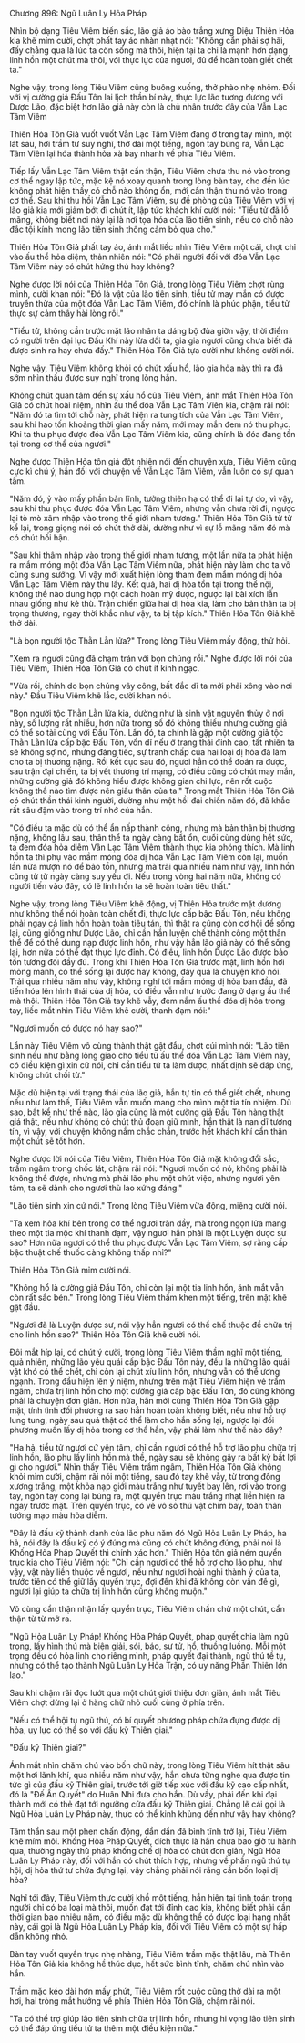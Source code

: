 




Chương 896: Ngũ Luân Ly Hỏa Pháp




Nhìn bộ dạng Tiêu Viêm biến sắc, lão giả áo bào trắng xưng Diệu Thiên Hỏa kia khẽ mỉm cười, chợt phất tay áo nhàn nhạt nói: "Không cần phải sợ hãi, đấy chẳng qua là lúc ta còn sống mà thôi, hiện tại ta chỉ là mạnh hơn dạng linh hồn một chút mà thôi, với thực lực của ngươi, đủ để hoàn toàn giết chết ta."

Nghe vậy, trong lòng Tiêu Viêm cũng buông xuống, thở phào nhẹ nhõm. Đối với vị cường giả Đấu Tôn lai lịch thần bí này, thực lực lão tương đương với Dược Lão, đặc biệt hơn lão giả này còn là chủ nhân trước đây của Vẫn Lạc Tâm Viêm

Thiên Hỏa Tôn Giả vuốt vuốt Vẫn Lạc Tâm Viêm đang ở trong tay mình, một lát sau, hơi trầm tư suy nghĩ, thở dài một tiếng, ngón tay búng ra, Vẫn Lạc Tâm Viên lại hóa thành hỏa xà bay nhanh về phía Tiêu Viêm.

Tiếp lấy Vẫn Lạc Tâm Viêm thật cẩn thận, Tiêu Viêm chưa thu nó vào trong cơ thể ngay lập tức, mặc kệ nó xoay quanh trong lòng bàn tay, cho đến lúc không phát hiện thấy có chỗ nào không ổn, mới cẩn thận thu nó vào trong cơ thể. Sau khi thu hồi Vẫn Lạc Tâm Viêm, sự đề phòng của Tiêu Viêm với vị lão giả kia mới giảm bớt đi chút ít, lập tức khách khí cười nói: "Tiểu tử đã lỗ mãng, không biết nơi này lại là nơi tọa hóa của lão tiên sinh, nếu có chỗ nào đắc tội kính mong lão tiên sinh thông cảm bỏ qua cho."

Thiên Hỏa Tôn Giả phất tay áo, ánh mắt liếc nhìn Tiêu Viêm một cái, chợt chỉ vào ấu thể hỏa diệm, thản nhiên nói: "Có phải người đối với đóa Vẫn Lạc Tâm Viêm này có chút hứng thú hay không?

Nghe được lời nói của Thiên Hỏa Tôn Giả, trong lòng Tiêu Viêm chợt rùng mình, cười khan nói: "Đó là vật của lão tiên sinh, tiểu tử may mắn có được truyền thừa của một đóa Vẫn Lạc Tâm Viêm, đó chính là phúc phận, tiểu tử thực sự cảm thấy hài lòng rồi."

"Tiểu tử, không cần trước mặt lão nhân ta dáng bộ đùa giỡn vậy, thời điểm có người trên đại lục Đấu Khí này lừa dối ta, gia gia ngươi cũng chưa biết đã được sinh ra hay chưa đấy." Thiên Hỏa Tôn Giả tựa cười như không cười nói.

Nghe vậy, Tiêu Viêm không khỏi có chút xấu hổ, lão gia hỏa này thì ra đã sớm nhìn thấu được suy nghĩ trong lòng hắn.

Không chút quan tâm đến sự xấu hổ của Tiêu Viêm, ánh mắt Thiên Hỏa Tôn Giả có chút hoài niệm, nhìn ấu thể đóa Vẫn Lạc Tâm Viên kia, chậm rãi nói: "Năm đó ta tìm tới chỗ này, phát hiện ra tung tích của Vẫn Lạc Tâm Viêm, sau khi hao tốn khoảng thời gian mấy năm, mới may mắn đem nó thu phục. Khi ta thu phục được đóa Vẫn Lạc Tâm Viêm kia, cũng chính là đóa đang tồn tại trong cơ thể của ngươi."

Nghe được Thiên Hỏa tôn giả đột nhiên nói đến chuyện xưa, Tiêu Viêm cũng cực kì chú ý, hắn đối với chuyện về Vẫn Lạc Tâm Viêm, vẫn luôn có sự quan tâm.

"Năm đó, ỷ vào mấy phần bản lĩnh, tưởng thiên hạ có thể đi lại tự do, vì vậy, sau khi thu phục được đóa Vẫn Lạc Tâm Viêm, nhưng vẫn chưa rời đi, ngược lại tò mò xâm nhập vào trong thế giới nham tương." Thiên Hỏa Tôn Giả từ từ kể lại, trong giọng nói có chút thở dài, dường như vì sự lỗ mãng năm đó mà có chút hối hận.

"Sau khi thâm nhập vào trong thế giới nham tương, một lần nữa ta phát hiện ra mầm móng một đóa Vẫn Lạc Tâm Viêm nữa, phát hiện này làm cho ta vô cùng sung sướng. Vì vậy mới xuất hiện lòng tham đem mầm móng dị hỏa Vẫn Lạc Tâm Viêm này thu lấy. Kết quả, hai dị hỏa tồn tại trong thể nội, không thể nào dung hợp một cách hoàn mỹ được, ngược lại bài xích lẫn nhau giống như kẻ thù. Trận chiến giữa hai dị hỏa kia, làm cho bản thân ta bị trọng thương, ngay thời khắc như vậy, ta bị tập kích." Thiên Hỏa Tôn Giả khẽ thở dài.

"Là bọn người tộc Thằn Lằn lửa?" Trong lòng Tiêu Viêm mấy động, thử hỏi.

"Xem ra ngươi cũng đã chạm trán với bọn chúng rồi." Nghe được lời nói của Tiêu Viêm, Thiên Hỏa Tôn Giả có chút ít kinh ngạc.

"Vừa rồi, chính do bọn chúng vây công, bất đắc dĩ ta mới phải xông vào nơi này." Đầu Tiêu Viêm khẽ lắc, cười khan nói.

"Bọn người tộc Thằn Lằn lửa kia, dường như là sinh vật nguyên thủy ở nơi này, số lượng rất nhiều, hơn nữa trong số đó không thiếu nhưng cường giả có thể so tài cùng với Đấu Tôn. Lần đó, ta chính là gặp một cường giả tộc Thằn Lằn lửa cấp bậc Đấu Tôn, vốn dĩ nếu ở trang thái đỉnh cao, tất nhiên ta sẽ không sợ nó, nhưng đáng tiếc, sự tranh chấp của hai loại dị hỏa đã làm cho ta bị thương nặng. Rồi kết cục sau đó, ngươi hẳn có thể đoán ra được, sau trận đại chiến, ta bị vết thương trí mạng, có điều cũng có chút may mắn, những cường giả đó không hiểu được không gian chi lực, nên rốt cuộc không thể nào tìm được nên giấu thân của ta." Trong mắt Thiên Hỏa Tôn Giả có chút thần thái kinh người, dường như một hồi đại chiến năm đó, đã khắc rất sâu đậm vào trong trí nhớ của hắn.

"Có điều ta mặc dù có thể ẩn nấp thành công, nhưng mà bản thân bị thương nặng, không lâu sau, thân thể ta ngày càng bất ổn, cuối cùng dùng hết sức, ta đem đóa hỏa diễm Vẫn Lạc Tâm Viêm thành thục kia phóng thích. Mà linh hồn ta thì phụ vào mầm móng đóa dị hỏa Vẫn Lạc Tâm Viêm còn lại, muốn lần nữa mượn nó để bảo tồn, nhưng mà trải qua nhiều năm như vậy, linh hồn cũng từ từ ngày càng suy yếu đi. Nếu trong vòng hai năm nữa, không có người tiến vào đây, có lẽ linh hồn ta sẽ hoàn toàn tiêu thất."

Nghe vậy, trong lòng Tiêu Viêm khẽ động, vị Thiên Hỏa trước mặt dường như không thể nói hoàn toàn chết đi, thực lực cấp bậc Đấu Tôn, nếu không phải ngay cả linh hồn hoàn toàn tiêu tán, thì thật ra cũng còn cơ hội để sống lại, cũng giống như Dược Lão, chỉ cần hắn luyện chế thành công một thân thể để có thể dung nạp được linh hồn, như vậy hẳn lão giả này có thể sống lại, hơn nữa có thể đạt thực lực đỉnh. Có điều, linh hồn Dược Lão được bảo tồn tương đối đầy đủ. Trong khi Thiên Hỏa Tôn Giả trước mặt, linh hồn hơi mỏng manh, có thể sống lại được hay không, đây quả là chuyện khó nói. Trải qua nhiều năm như vậy, không nghĩ tới mầm móng dị hỏa ban đầu, đã tiến hóa lên hình thái của dị hỏa, có điều vẫn như trước đang ở dạng ấu thể mà thôi. Thiên Hỏa Tôn Giả tay khẽ vẫy, đem nắm ấu thể đóa dị hỏa trong tay, liếc mắt nhìn Tiêu Viêm khẽ cười, thanh đạm nói:"

"Ngươi muốn có được nó hay sao?"

Lần này Tiêu Viêm vô cùng thành thật gật đầu, chợt cúi mình nói: "Lão tiên sinh nếu như bằng lòng giao cho tiểu tử ấu thể đóa Vẫn Lạc Tâm Viêm này, có điều kiện gì xin cứ nói, chỉ cần tiểu tử ta làm được, nhất định sẽ đáp ứng, không chút chối từ."

Mặc dù hiện tại với trạng thái của lão giả, hắn tự tin có thể giết chết, nhưng nếu như làm thế, Tiêu Viêm vẫn muốn mang cho mình một tia tín nhiệm. Dù sao, bất kể như thế nào, lão gỉa cũng là một cường giả Đấu Tôn hàng thật giá thật, nếu như không có chút thủ đoạn giữ mình, hắn thật là nan dĩ tương tín, vì vậy, với chuyện không nắm chắc chắn, trước hết khách khí cẩn thận một chút sẽ tốt hơn.

Nghe được lời nói của Tiêu Viêm, Thiên Hỏa Tôn Giả mặt không đổi sắc, trầm ngâm trong chốc lát, chậm rãi nói: "Ngươi muốn có nó, không phải là không thể được, nhưng mà phải lão phu một chút việc, nhưng ngươi yên tâm, ta sẽ dành cho ngươi thù lao xứng đáng."

"Lão tiên sinh xin cứ nói." Trong lòng Tiêu Viêm vừa động, miệng cười nói.

"Ta xem hỏa khí bên trong cơ thể ngươi tràn đầy, mà trong ngọn lửa mang theo một tia mộc khí thanh đạm, vậy ngươi hẳn phải là một Luyện dược sư sao? Hơn nữa ngươi có thể thu phục được Vẫn Lạc Tâm Viêm, sợ rằng cấp bậc thuật chế thuốc càng không thấp nhỉ?"

Thiên Hỏa Tôn Giả mỉm cười nói.

"Không hổ là cường giả Đấu Tôn, chỉ còn lại một tia linh hồn, ánh mắt vẫn còn rất sắc bén." Trong lòng Tiêu Viêm thầm khen một tiếng, trên mặt khẽ gật đầu.

"Ngươi đã là Luyện dược sư, nói vậy hẳn ngươi có thể chế thuộc để chữa trị cho linh hồn sao?" Thiên Hỏa Tôn Giả khẽ cười nói.

Đôi mắt híp lại, có chút ý cười, trong lòng Tiêu Viêm thầm nghĩ một tiếng, quả nhiên, những lão yêu quái cấp bậc Đấu Tôn này, đều là những lão quái vật khó có thể chết, chỉ còn lại chút xíu linh hồn, nhưng vẫn có thể ương ngạnh. Trong đầu hiện lên ý niệm, nhưng trên mặt Tiêu Viêm hiện vẻ trầm ngâm, chữa trị linh hồn cho một cường giả cấp bậc Đấu Tôn, đó cũng không phải là chuyện đơn giản. Hơn nữa, hắn mới cùng Thiên Hỏa Tôn Giả gặp mặt, tính tình đối phương ra sao hắn hoàn toàn không biết, nếu như hỗ trợ lung tung, ngày sau quả thật có thể làm cho hắn sống lại, ngược lại đối phương muốn lấy dị hỏa trong cơ thể hắn, vậy phải làm như thế nào đây?

"Ha hả, tiểu tử ngươi cứ yên tâm, chỉ cần ngươi có thể hỗ trợ lão phu chữa trị linh hồn, lão phu lấy linh hồn mà thề, ngày sau sẽ không gây ra bất kỳ bất lợi gì cho ngươi." Nhìn thấy Tiêu Viêm trầm ngâm, Thiên Hỏa Tôn Giả không khỏi mỉm cười, chậm rãi nói một tiếng, sau đó tay khẽ vẫy, từ trong đống xương trắng, một khỏa nạp giới màu trắng như tuyết bay lên, rơi vào trong tay, ngón tay cong lại búng ra, một quyển trục màu trắng nhạt liền hiện ra ngay trước mặt. Trên quyển trục, có vẽ vô sô thú vật chim bay, toàn thân tướng mạo màu hỏa diễm.

"Đây là đấu kỹ thành danh của lão phu năm đó Ngũ Hỏa Luân Ly Pháp, ha hả, nói đây là đấu kỹ có ý đúng mà cũng có chút không đúng, phải nói là Khống Hỏa Pháp Quyết thì chính xác hơn." Thiên Hỏa tôn giả ném quyển trục kia cho Tiêu Viêm nói: "Chỉ cần ngươi có thể hỗ trợ cho lão phu, như vậy, vật này liền thuộc về ngươi, nếu như ngươi hoài nghi thành ý của ta, trước tiên có thể giữ lấy quyển trục, đợi đến khi đã không còn vấn đề gì, ngươi lại giúp ta chữa trị linh hồn cũng không muộn."

Vô cùng cẩn thận nhận lấy quyển trục, Tiêu Viêm chần chừ một chút, cẩn thận từ từ mở ra.

"Ngũ Hỏa Luân Ly Pháp! Khống Hỏa Pháp Quyết, pháp quyết chia làm ngũ trọng, lấy hình thú mà biện giải, sói, báo, sư tử, hổ, thuồng luồng. Mỗi một trọng đều có hỏa linh cho riêng mình, pháp quyết đại thành, ngũ thú tề tụ, nhưng có thể tạo thành Ngũ Luân Ly Hỏa Trận, có uy năng Phần Thiên lớn lao."

Sau khi chậm rãi đọc lướt qua một chút giới thiệu đơn giản, ánh mắt Tiêu Viêm chợt dừng lại ở hàng chữ nhỏ cuối cùng ở phía trên.

"Nếu có thể hội tụ ngũ thú, có bí quyết phương pháp chứa đựng được dị hỏa, uy lực có thể so với đấu kỹ Thiên giai."

"Đấu kỹ Thiên giai?"

Ánh mắt nhìn chăm chú vào bốn chữ này, trong lòng Tiêu Viêm hít thật sâu một hơi lãnh khí, qua nhiều năm như vậy, hắn chưa từng nghe qua được tin tức gì của đấu kỹ Thiên giai, trước tới giờ tiếp xúc với đấu kỹ cao cấp nhất, đó là "Đế Ấn Quyết" do Huân Nhi đưa cho hắn. Dù vầy, phải đến khi đại thành mới có thẻ đạt tới ngưỡng cửa đấu kỹ Thiên giai. Chẳng lẽ cái gọi là Ngũ Hỏa Luân Ly Pháp này, thực có thể kinh khủng đến như vậy hay không?

Tâm thần sau một phen chấn động, dần dần đã bình tĩnh trở lại, Tiêu Viêm khẽ mím môi. Khống Hỏa Pháp Quyết, đích thực là hắn chưa bao giờ tu hành qua, thường ngày thủ pháp khống chế dị hỏa có chút đơn giản, Ngũ Hỏa Luân Ly Pháp này, đối với hắn có chút thích hợp, nhưng về phần ngũ thú tụ hội, dị hỏa thứ tư chứa đựng lại, vậy chẳng phải nói rằng cần bốn loại dị hỏa?

Nghĩ tới đây, Tiêu Viêm thực cười khổ một tiếng, hắn hiện tại tình toán trong người chỉ có ba loại mà thôi, muốn đạt tới đỉnh cao kia, không biết phải cần thời gian bao nhiêu năm, có điều mặc dù không thể có được loại hạng nhất này, cái gọi là Ngũ Hỏa Luân Ly Pháp kia, đối với Tiêu Viêm có một sự hấp dẫn không nhỏ.

Bàn tay vuốt quyển trục nhẹ nhàng, Tiêu Viêm trầm mặc thật lâu, mà Thiên Hỏa Tôn Giả kia không hề thúc dục, hết sức bình tĩnh, chăm chú nhìn vào hắn.

Trầm mặc kéo dài hơn mấy phút, Tiêu Viêm rốt cuộc cũng thở dài ra một hơi, hai tròng mắt hướng về phía Thiên Hỏa Tôn Giả, chậm rãi nói.

"Ta có thể trợ giúp lão tiên sinh chữa trị linh hồn, nhưng hi vọng lão tiên sinh có thể đáp ứng tiểu tử ta thêm một điều kiện nữa."




